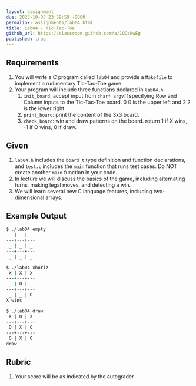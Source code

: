 ```yaml
---
layout: assignment
due: 2023-10-03 23:59:59 -0800
permalink: assignments/lab04.html
title: Lab04 - Tic-Tac-Toe
github_url: https://classroom.github.com/a/1QQzHwEg
published: true
---
```


## Requirements

1. You will write a C program called `lab04` and provide a `Makefile` to implement a rudimentary Tic-Tac-Toe game
1. Your program will include three functions declared in `lab04.h`. 
    1. `init_board`: accept input from `char* argv[]`specifying Row and Column inputs to the Tic-Tac-Toe board. 0 0 is the upper left and 2 2 is the lower right.
    1. `print_board`: print the content of the 3x3 board.
    1. `check_board`: win and draw patterns on the board. return 1 if X wins, -1 if O wins, 0 if draw.

## Given

1. `lab04.h` includes the `board_t` type definition and function declarations, and `test.c` includes the `main` function that runs test cases. Do NOT create another `main` function in your code. 
1. In lecture we will discuss the basics of the game, including alternating turns, making legal moves, and detecting a win.
1. We will learn several new C language features, including two-dimensional arrays.

## Example Output

```sh
$ ./lab04 empty
 _ | _ | _
---+---+---
 _ | _ | _
---+---+---
 _ | _ | _

$ ./lab04 xhoriz
 X | X | X
---+---+---
 _ | O | _
---+---+---
 _ | _ | O
X wins

$ ./lab04 draw
 X | O | X
---+---+---
 O | X | O
---+---+---
 O | X | O
draw
```

## Rubric
1. Your score will be as indicated by the autograder
